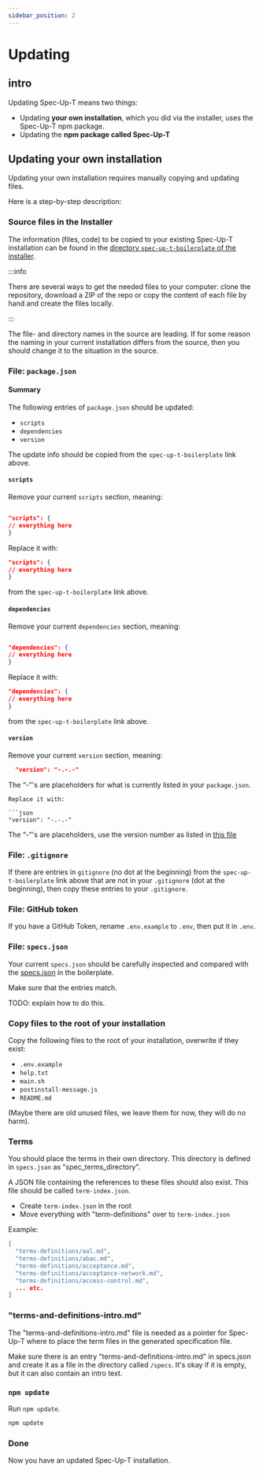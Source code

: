 ```yaml
---
sidebar_position: 2
---
```


# Updating

## intro

Updating Spec-Up-T means two things:

- Updating **your own installation**, which you did via the installer, uses the Spec-Up-T npm package.
- Updating the **npm package called Spec-Up-T**


## Updating your own installation

Updating your own installation requires manually copying and updating files.

Here is a step-by-step description:

### Source files in the Installer

The information (files, code) to be copied to your existing Spec-Up-T installation can be found in the [directory `spec-up-t-boilerplate` of the installer](https://github.com/blockchainbird/spec-up-t-starter-pack/tree/main/spec-up-t-boilerplate).

:::info

There are several ways to get the needed files to your computer: clone the repository, download a ZIP of the repo or copy the content of each file by hand and create the files locally.

:::

The file- and directory names in the source are leading. If for some reason the naming in your current installation differs from the source, then you should change it to the situation in the source.

### File: `package.json`

#### Summary

The following entries of `package.json` should be updated:

- `scripts`
- `dependencies`
- `version`

The update info should be copied from the `spec-up-t-boilerplate` link above.

#### `scripts`

Remove your current `scripts` section, meaning:

```json

"scripts": {
// everything here
}

```
Replace it with:

```json
"scripts": {
// everything here
}
```

from the `spec-up-t-boilerplate` link above.


#### `dependencies`

Remove your current `dependencies` section, meaning:

```json

"dependencies": {
// everything here
}

```
Replace it with:

```json
"dependencies": {
// everything here
}
```

from the `spec-up-t-boilerplate` link above.


#### `version`

Remove your current `version` section, meaning:

```json  
  "version": "-.-.-"
```  

The “-”'s are placeholders for what is currently listed in your `package.json`.

```
Replace it with:

```json
"version": "-.-.-"
```

The “-”'s are placeholders, use the version number as listed in [this file](https://github.com/trustoverip/spec-up-t-starter-pack/blob/main/spec-up-t-boilerplate/package.json#L3)


### File: `.gitignore`

If there are entries in `gitignore` (no dot at the beginning) from the `spec-up-t-boilerplate` link above that are not in your `.gitignore` (dot at the beginning), then copy these entries to your `.gitignore`.

### File: GitHub token

If you have a GitHub Token, rename `.env.example` to `.env`, then put it in `.env`.

### File: `specs.json`

Your current `specs.json` should be carefully inspected and compared with the [specs.json](https://github.com/trustoverip/spec-up-t-starter-pack/blob/main/spec-up-t-boilerplate/specs.json) in the boilerplate.

Make sure that the entries match.

TODO: explain how to do this.

### Copy files to the root of your installation

Copy the following files to the root of your installation, overwrite if they exist:

- `.env.example`
- `help.txt`
- `main.sh`
- `postinstall-message.js`
- `README.md`

(Maybe there are old unused files, we leave them for now, they will do no harm).

  

### Terms

You should place the terms in their own directory. This directory is defined in `specs.json` as "spec_terms_directory".

A JSON file containing the references to these files should also exist. This file should be called `term-index.json`.

- Create `term-index.json` in the root
- Move everything with "term-definitions" over to `term-index.json`

Example:

```json
[
  "terms-definitions/aal.md",
  "terms-definitions/abac.md",
  "terms-definitions/acceptance.md",
  "terms-definitions/acceptance-network.md",
  "terms-definitions/access-control.md",
  ... etc.
]
```

### "terms-and-definitions-intro.md”

The "terms-and-definitions-intro.md" file is needed as a pointer for Spec-Up-T where to place the term files in the generated specification file.

Make sure there is an entry "terms-and-definitions-intro.md" in specs.json and create it as a file in the directory called `/specs`. It's okay if it is empty, but it can also contain an intro text. 

### `npm update`

Run `npm update`.

```bash
npm update
```

### Done

Now you have an updated Spec-Up-T installation.
